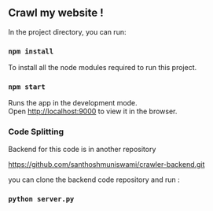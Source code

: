 ## Crawl my website !

In the project directory, you can run:

### `npm install`

To install all the node modules required to run this project. 

### `npm start`

Runs the app in the development mode.<br>
Open [http://localhost:9000](http://localhost:9000) to view it in the browser.

### Code Splitting

Backend for this code is in another repository 

https://github.com/santhoshmuniswami/crawler-backend.git


you can clone the backend code repository and run :

### `python server.py`
